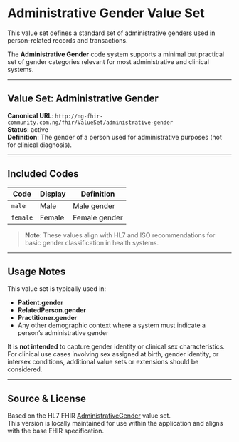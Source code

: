 # Administrative Gender Value Set

This value set defines a standard set of administrative genders used in person-related records and transactions.

The **Administrative Gender** code system supports a minimal but practical set of gender categories relevant for most administrative and clinical systems.

---

## Value Set: Administrative Gender

**Canonical URL**: `http://ng-fhir-community.com.ng/fhir/ValueSet/administrative-gender`  
**Status**: active  
**Definition**: The gender of a person used for administrative purposes (not for clinical diagnosis).

---

## Included Codes

| Code | Display | Definition |
|------|---------|------------|
| `male` | Male | Male gender |
| `female` | Female | Female gender |

> **Note**: These values align with HL7 and ISO recommendations for basic gender classification in health systems.

---

## Usage Notes

This value set is typically used in:

- **Patient.gender**
- **RelatedPerson.gender**
- **Practitioner.gender**
- Any other demographic context where a system must indicate a person’s administrative gender

It is **not intended** to capture gender identity or clinical sex characteristics. For clinical use cases involving sex assigned at birth, gender identity, or intersex conditions, additional value sets or extensions should be considered.

---

## Source & License

Based on the HL7 FHIR [AdministrativeGender](http://hl7.org/fhir/valueset-administrative-gender.html) value set.  
This version is locally maintained for use within the application and aligns with the base FHIR specification.

